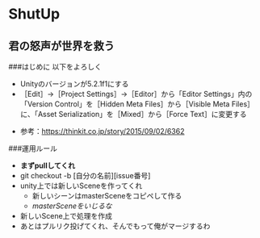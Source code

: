 # ShutUp
## 君の怒声が世界を救う

###はじめに
以下をよろしく  
* Unityのバージョンが5.2.1f1にする  
* ［Edit］→［Project Settings］→［Editor］から「Editor Settings」内の「Version Control」を［Hidden Meta Files］から［Visible Meta Files］に、「Asset Serialization」を［Mixed］から［Force Text］に変更する  
 + 参考：https://thinkit.co.jp/story/2015/09/02/6362
 
###運用ルール
* **まずpullしてくれ**
* git checkout -b [自分の名前][issue番号]
* unity上では新しいSceneを作ってくれ
  + 新しいシーンはmasterSceneをコピペして作る  
  + _masterSceneをいじるな_  
* 新しいScene上で処理を作成
* あとはプルリク投げてくれ、そんでもって俺がマージするわ
